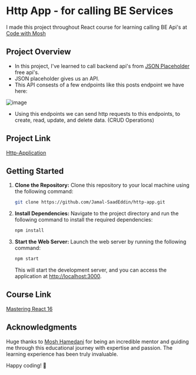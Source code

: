 # Http App - for calling BE Services

I made this project throughout React course for learning calling BE Api's at [Code with Mosh](https://codewithmosh.com)

## Project Overview

- In this project, I've learned to call backend api's from [JSON Placeholder](https://jsonplaceholder.typicode.com/) free api's.
- JSON placeholder gives us an API.
- This API consests of a few endpoints like this posts endpoint we have here:
  
![image](https://github.com/Jamal-SaadEddin/http-app/assets/104212352/fb3e42e5-c8e2-4e09-9d05-a3d24d58925c)

- Using this endpoints we can send http requests to this endpoints, to create, read, update, and delete data. (CRUD Operations)

## Project Link

[Http-Application](https://http-application.netlify.app/)

## Getting Started

1. **Clone the Repository:**
   Clone this repository to your local machine using the following command:

   ```bash
   git clone https://github.com/Jamal-SaadEddin/http-app.git
   ```

2. **Install Dependencies:**
   Navigate to the project directory and run the following command to install the required dependencies:

   ```bash
   npm install
   ```

3. **Start the Web Server:**
   Launch the web server by running the following command:

   ```bash
   npm start
   ```

   This will start the development server, and you can access the application at [http://localhost:3000](http://localhost:3000).

## Course Link

[Mastering React 16](https://codewithmosh.com/p/mastering-react)

## Acknowledgments
Huge thanks to [Mosh Hamedani](https://github.com/mosh-hamedani) for being an incredible mentor and guiding me through this educational journey with expertise and passion. The learning experience has been truly invaluable.

Happy coding! 🚀
